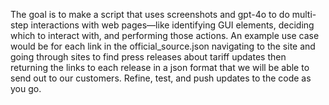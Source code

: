 The goal is to make a script that uses screenshots and gpt-4o to do multi-step interactions with web pages—like identifying GUI elements, deciding which to interact with, and performing those actions. An example use case would be for each link in the official_source.json navigating to the site and going through sites to find press releases about tariff updates then returning the links to each release in a json format that we will be able to send out to our customers. Refine, test, and push updates to the code as you go.


